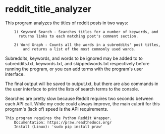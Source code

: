 reddit_title_analyzer
=====================

This program analyzes the titles of reddit posts in two ways:

 		1) Keyword Search - Searches titles for a number of keywords, and
		  returns links to each matching post's comment section.

		2) Word Graph - Counts all the words in a subreddits' post titles,
			and returns a list of the most commonly used words.

Subreddits, keywords, and words to be ignored may be added to
to subreddits.txt, keywords.txt, and skippedwords.txt respectively
before running the program, or you can add terms with the program's
user interface.

The final output will be saved to output.txt, but there are also
commands in the user interface to print the lists of search terms 
to the console.

Searches are pretty slow because Reddit requires two seconds between
each API call. While my code could always improve, the main culprit
for this program's (lack of) speed is the API requirements.

	This program requires the Python Reddit Wrapper.
		Documentation: https://praw.readthedocs.org/
		Install (Linux): 'sudo pip install praw'

